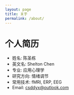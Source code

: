 ```yaml
---
layout: page
title: 关于
permalink: /about/
---
```


# 个人简历

* 姓名: 陈圣栋
* 英文名: Shelton Chen
* 专业: 应用心理学
* 研究方向: 情绪调节
* 常用技术: fMRI, ERP, EEG
* Email: csddyx@outlook.com

